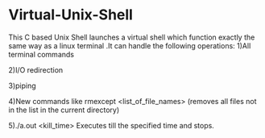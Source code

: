 # Virtual-Unix-Shell
This C based Unix Shell launches a virtual shell which function exactly the same way as a linux terminal .It can handle the following operations:
1)All terminal commands

2)I/O redirection

3)piping

4)New commands like rmexcept <list_of_file_names> (removes all files not in the list in the current directory)

5)./a.out <kill_time> Executes till the specified time and stops.
